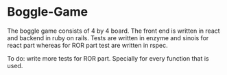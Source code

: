 # Boggle-Game
The boggle game consists of 4 by 4 board. The front end is written in react and backend in ruby on rails. 
Tests are written in enzyme and sinois for react part whereas for ROR part test are written in rspec.

To do:
write more tests for ROR part. Specially for every function that is used.
